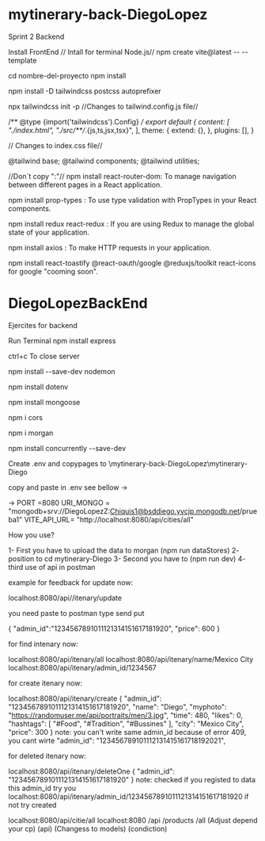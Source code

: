 # mytinerary-back-DiegoLopez
Sprint 2 Backend

Install FrontEnd 
// Intall for terminal Node.js//
npm create vite@latest -- --template

cd nombre-del-proyecto
npm install

npm install -D tailwindcss postcss autoprefixer

npx tailwindcss init -p
//Changes to tailwind.config.js file//

/** @type {import('tailwindcss').Config} */
export default {
  content: [
    "./index.html",
    "./src/**/*.{js,ts,jsx,tsx}",
  ],
  theme: {
    extend: {},
  },
  plugins: [],
}


// Changes to index.css file//

@tailwind base;
@tailwind components;
@tailwind utilities;

//Don´t copy ":"//
npm install react-router-dom: To manage navigation between different pages in a React application.

npm install prop-types : To use type validation with PropTypes in your React components.

npm install redux react-redux : If you are using Redux to manage the global state of your application.

npm install axios :  To make HTTP requests in your application.

npm install react-toastify @react-oauth/google @reduxjs/toolkit react-icons   for google "cooming soon".

# DiegoLopezBackEnd
Ejercites for backend

Run Terminal
npm install express

ctrl+c To close server

npm install --save-dev nodemon

npm install dotenv

npm install mongoose

npm i cors

npm i morgan

npm install concurrently --save-dev 

Create .env and copypages to \mytinerary-back-DiegoLopez\mytinerary-Diego

copy and paste in .env see bellow ->

->  PORT =8080
    URI_MONGO = "mongodb+srv://DiegoLopezZ:Chiquis1@bsddiego.yvcjp.mongodb.net/prueba1"
    VITE_API_URL= "http://localhost:8080/api/cities/all"

How you use?

1- First you have to upload the data to morgan (npm run dataStores)
2- position to cd mytinerary-Diego
3- Second you have to (npm run dev)
4- third use of api in postman




example for feedback 
for update now:

localhost:8080/api//itenary/update

you need paste to postman type send put 

  {
    "admin_id":"1234567891011121314151617181920",
    "price": 600
 }

for find intenary now:

localhost:8080/api/itenary/all
localhost:8080/api/itenary/name/Mexico City
localhost:8080/api/itenary/admin_id/1234567

for create itenary now:

localhost:8080/api/itenary/create
  {
            "admin_id": "1234567891011121314151617181920",
            "name": "Diego",
            "myphoto": "https://randomuser.me/api/portraits/men/3.jpg",
            "time": 480,
            "likes": 0,
            "hashtags": [
                "#Food",
                "#Tradition",
                "#Bussines"
            ],
            "city": "Mexico City",
            "price": 300
 }
note: you can't write same admin_id because of error 409, you cant wirte 
"admin_id": "123456789101112131415161718192021",

for deleted itenary now:

localhost:8080/api/itenary/deleteOne
 {
  "admin_id": "1234567891011121314151617181920"
 }
note: checked if you registed to data this admin_id try you localhost:8080/api/itenary/admin_id/1234567891011121314151617181920 if not try created

localhost:8080/api/citie/all
localhost:8080          /api           /products           /all
(Adjust depend your cp) (api)     (Changess to models) (condiction)

